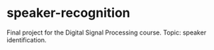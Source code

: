 # speaker-recognition
Final project for the Digital Signal Processing course. Topic: speaker identification.
